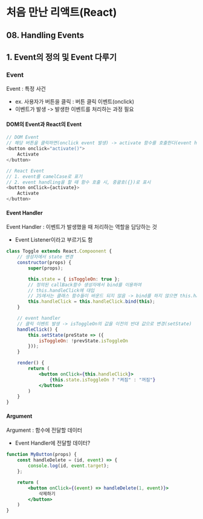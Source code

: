 # 처음 만난 리액트(React)
## 08. Handling Events

## 1. Event의 정의 및 Event 다루기
### Event
Event : 특정 사건
- ex. 사용자가 버튼을 클릭 : 버튼 클릭 이벤트(onclick)
- 이벤트가 발생 -> 발생한 이벤트를 처리하는 과정 필요

#### DOM의 Event과 React의 Event
```javascript
// DOM Event
// 해당 버튼을 클릭하면(onclick event 발생) -> activate 함수를 호출한다(event handling)
<button onclick="activate()">
    Activate
</button>

// React Event
// 1. event를 camelCase로 표기
// 2. event handling을 할 때 함수 호출 시, 중괄호({})로 표시
<button onClick={activate}>
    Activate
</button>
```

#### Event Handler 
Event Handler : 이벤트가 발생했을 때 처리하는 역할을 담당하는 것
- Event Listener이라고 부르기도 함
```jsx
class Toggle extends React.Compoonent {
    // 생성자에서 state 변경
    constructor(props) {
        super(props);

        this.state = { isToggleOn: true };
        // 정의된 callBack함수 생성자에서 bind를 이용하여 
        // this.handleClick에 대입
        // JS에서는 클래스 함수들이 바운드 되지 않음 -> bind를 하지 않으면 this.handleClick은 global scope에서 호출됨(undefined)
        this.handleClick = this.handleClick.bind(this);
    }

    // event handler
    // 클릭 이벤트 발생 -> isToggleOn의 값을 이전의 반대 값으로 변경(setState)
    handleClick() {
        this.setState(preState => ({
            isToggleOn: !prevState.isToggleOn
        }));
    }

    render() {
        return (
            <button onClick={this.handleClick}>
                {this.state.isToggleOn ? "켜짐" : "꺼짐"}
            </button>
        )
    }
}
```

#### Argument
Argument : 함수에 전달할 데이터
- Event Handler에 전달할 데이터?
```jsx
function MyButton(props) {
    const handleDelete = (id, event) => {
        console.log(id, event.target);
    };

    return (
        <button onClick={(event) => handleDelete(1, event)}>
            삭제하기
        </button>
    )
}
```